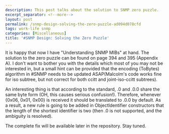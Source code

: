 ```yaml
---
description: This post talks about the solution to SNMP zero puzzle.
excerpt_separator: <!--more-->
layout: post
permalink: /snmp-design-solving-the-zero-puzzle-ad094d078cfd
tags: work-life snmp
categories: [Miscellaneous]
title: '#SNMP Design: Solving the Zero Puzzle'
---
```

It is happy that now I have "Understanding SNMP MIBs" at hand. The solution to the zero puzzle can be found on page 394 and 395 (Appendix A). I don't want to bother you with the details which most of you may not be interested in, but a small hint can be provided that the encoding (ToBytes) algorithm in #SNMP needs to be updated ASAP(Malcolm's code works fine for iso subtree, but not correct for both ccitt and joint-iso-ccitt subtrees).

An interesting thing is that according to the standard, .0 and .0.0 share the same byte form (OH, this causes serious confusion!). Therefore, whenever {0x06, 0x01, 0x00} is received it should be translated to .0.0 by default. As a result, a new rule is going to be added in ObjectIdentifier constructors that the length of the shortest identifier is two (then .0 is not supported, and the ambiguity is resolved).

The complete fix will be available later in the repository. Stay tuned.
<!--more-->